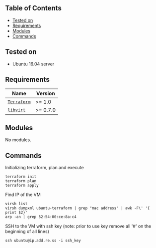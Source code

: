 ## Table of Contents

- [Tested on](#tested-on)
- [Requirements](#requirements)
- [Modules](#modules)
- [Commands](#commands)



## Tested on
 - Ubuntu 16.04 server

## Requirements

| Name | Version |
| --- | --- |
| [`Terraform`](https://registry.terraform.io/) | >= 1.0 |
| [`libvirt`](https://registry.terraform.io/providers/DevScrewOps/libvirt/latest/docs/resources/cloudinit) | >= 0.7.0 |

## Modules
No modules.

## Commands
Initializing terraform, plan and execute
```
terraform init
terraform plan
terraform apply
```

Find IP of the VM
```
virsh list
virsh dumpxml ubuntu-terraform | grep "mac address" | awk -F\' '{ print $2}'
arp -an | grep 52:54:00:ce:8a:c4 
```
SSH to the VM with ssh key (note: prior to use key remove all '#' on the beginning of all lines)
```
ssh ubuntu@ip.add.re.ss -i ssh_key
```
